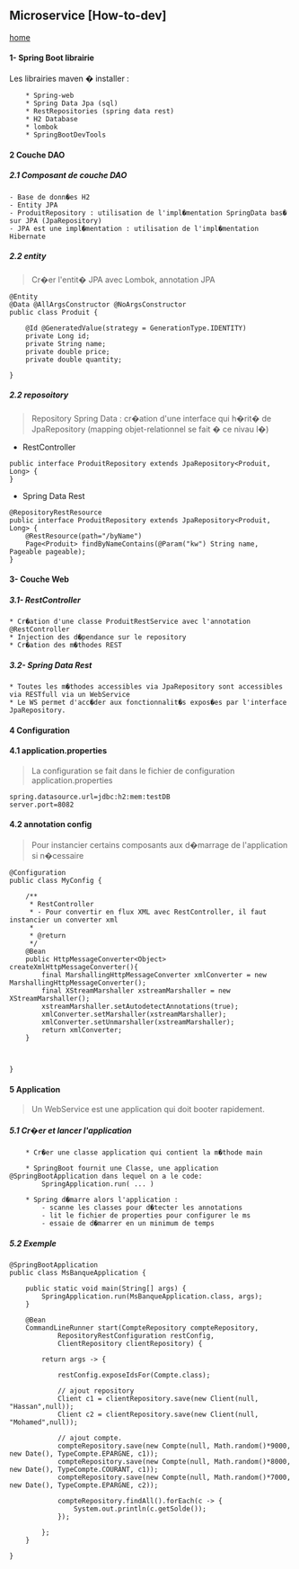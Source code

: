 ## Microservice [How-to-dev]

[home](../index-soa.md)

#### 1- Spring Boot librairie

Les librairies maven � installer :

```
	* Spring-web
	* Spring Data Jpa (sql)
	* RestRepositories (spring data rest)
	* H2 Database
	* lombok
	* SpringBootDevTools
```

#### 2 Couche DAO

##### 2.1 Composant de couche DAO

    - Base de donn�es H2
    - Entity JPA
    - ProduitRepository : utilisation de l'impl�mentation SpringData bas� sur JPA (JpaRepository)
    - JPA est une impl�mentation : utilisation de l'impl�mentation Hibernate

##### 2.2 entity

> Cr�er l'entit� JPA avec Lombok, annotation JPA

```
@Entity
@Data @AllArgsConstructor @NoArgsConstructor
public class Produit {

	@Id @GeneratedValue(strategy = GenerationType.IDENTITY)
	private Long id;
	private String name;
	private double price;
	private double quantity;

}
```

##### 2.2 reposoitory

> Repository Spring Data : cr�ation d'une interface qui h�rit� de JpaRepository (mapping objet-relationnel se fait � ce nivau l�)

- RestController

```
public interface ProduitRepository extends JpaRepository<Produit, Long> {
}
```

- Spring Data Rest

```
@RepositoryRestResource
public interface ProduitRepository extends JpaRepository<Produit, Long> {
	@RestResource(path="/byName")
	Page<Produit> findByNameContains(@Param("kw") String name, Pageable pageable);
}
```

#### 3- Couche Web

##### 3.1- RestController

    * Cr�ation d'une classe ProduitRestService avec l'annotation @RestController
    * Injection des d�pendance sur le repository
    * Cr�ation des m�thodes REST

##### 3.2- Spring Data Rest

    * Toutes les m�thodes accessibles via JpaRepository sont accessibles via RESTfull via un WebService
    * Le WS permet d'acc�der aux fonctionnalit�s expos�es par l'interface JpaRepository.

#### 4 Configuration

#### 4.1 application.properties

> La configuration se fait dans le fichier de configuration application.properties

```
spring.datasource.url=jdbc:h2:mem:testDB
server.port=8082
```

#### 4.2 annotation config

> Pour instancier certains composants aux d�marrage de l'application si n�cessaire

```
@Configuration
public class MyConfig {

	/**
	 * RestController
	 * - Pour convertir en flux XML avec RestController, il faut instancier un converter xml
	 *
	 * @return
	 */
	@Bean
	public HttpMessageConverter<Object> createXmlHttpMessageConverter(){
	    final MarshallingHttpMessageConverter xmlConverter = new MarshallingHttpMessageConverter();
	    final XStreamMarshaller xstreamMarshaller = new XStreamMarshaller();
	    xstreamMarshaller.setAutodetectAnnotations(true);
	    xmlConverter.setMarshaller(xstreamMarshaller);
	    xmlConverter.setUnmarshaller(xstreamMarshaller);
	    return xmlConverter;
	}



}
```

#### 5 Application

> Un WebService est une application qui doit booter rapidement.

##### 5.1 Cr�er et lancer l'application

```
	* Cr�er une classe application qui contient la m�thode main

	* SpringBoot fournit une Classe, une application @SpringBootApplication dans lequel on a le code:
		SpringApplication.run( ... )

	* Spring d�marre alors l'application :
		- scanne les classes pour d�tecter les annotations
		- lit le fichier de properties pour configurer le ms
		- essaie de d�marrer en un minimum de temps
```

##### 5.2 Exemple

```
@SpringBootApplication
public class MsBanqueApplication {

	public static void main(String[] args) {
		SpringApplication.run(MsBanqueApplication.class, args);
	}

	@Bean
	CommandLineRunner start(CompteRepository compteRepository,
			RepositoryRestConfiguration restConfig,
			ClientRepository clientRepository) {

		return args -> {

			restConfig.exposeIdsFor(Compte.class);

			// ajout repository
			Client c1 = clientRepository.save(new Client(null, "Hassan",null));
			Client c2 = clientRepository.save(new Client(null, "Mohamed",null));

			// ajout compte.
			compteRepository.save(new Compte(null, Math.random()*9000, new Date(), TypeCompte.EPARGNE, c1));
			compteRepository.save(new Compte(null, Math.random()*8000, new Date(), TypeCompte.COURANT, c1));
			compteRepository.save(new Compte(null, Math.random()*7000, new Date(), TypeCompte.EPARGNE, c2));

			compteRepository.findAll().forEach(c -> {
				System.out.println(c.getSolde());
			});

		};
	}

}
```
